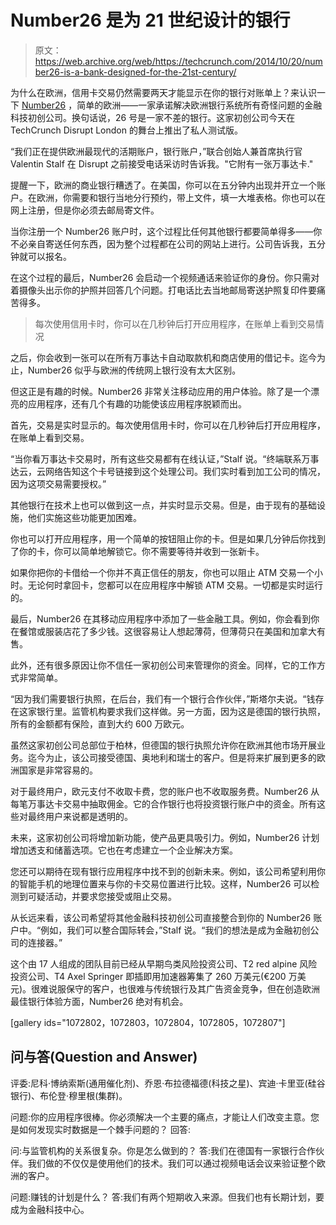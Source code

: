 # Number26 是为 21 世纪设计的银行 

> 原文：<https://web.archive.org/web/https://techcrunch.com/2014/10/20/number26-is-a-bank-designed-for-the-21st-century/>

为什么在欧洲，信用卡交易仍然需要两天才能显示在你的银行对账单上？来认识一下 [Number26](https://web.archive.org/web/20221206203150/https://number26.de/) ，简单的欧洲——一家承诺解决欧洲银行系统所有奇怪问题的金融科技初创公司。换句话说，26 号是一家不差的银行。这家初创公司今天在 TechCrunch Disrupt London 的舞台上推出了私人测试版。

“我们正在提供欧洲最现代的活期账户，银行账户，”联合创始人兼首席执行官 Valentin Stalf 在 Disrupt 之前接受电话采访时告诉我。"它附有一张万事达卡."

提醒一下，欧洲的商业银行糟透了。在美国，你可以在五分钟内出现并开立一个账户。在欧洲，你需要和银行当地分行预约，带上文件，填一大堆表格。你也可以在网上注册，但是你必须去邮局寄文件。

当你注册一个 Number26 账户时，这个过程比任何其他银行都要简单得多——你不必亲自寄送任何东西，因为整个过程都在公司的网站上进行。公司告诉我，五分钟就可以报名。

在这个过程的最后，Number26 会启动一个视频通话来验证你的身份。你只需对着摄像头出示你的护照并回答几个问题。打电话比去当地邮局寄送护照复印件要痛苦得多。

> 每次使用信用卡时，你可以在几秒钟后打开应用程序，在账单上看到交易情况

之后，你会收到一张可以在所有万事达卡自动取款机和商店使用的借记卡。迄今为止，Number26 似乎与欧洲的传统网上银行没有太大区别。

但这正是有趣的时候。Number26 非常关注移动应用的用户体验。除了是一个漂亮的应用程序，还有几个有趣的功能使该应用程序脱颖而出。

首先，交易是实时显示的。每次使用信用卡时，你可以在几秒钟后打开应用程序，在账单上看到交易。

“当你看万事达卡交易时，所有这些交易都有在线认证，”Stalf 说。“终端联系万事达云，云网络告知这个卡号链接到这个处理公司。我们实时看到加工公司的情况，因为这项交易需要授权。”

其他银行在技术上也可以做到这一点，并实时显示交易。但是，由于现有的基础设施，他们实施这些功能更加困难。

你也可以打开应用程序，用一个简单的按钮阻止你的卡。但是如果几分钟后你找到了你的卡，你可以简单地解锁它。你不需要等待并收到一张新卡。

如果你把你的卡借给一个你并不真正信任的朋友，你也可以阻止 ATM 交易一个小时。无论何时拿回卡，您都可以在应用程序中解锁 ATM 交易。一切都是实时运行的。

最后，Number26 在其移动应用程序中添加了一些金融工具。例如，你会看到你在餐馆或服装店花了多少钱。这很容易让人想起薄荷，但薄荷只在美国和加拿大有售。

此外，还有很多原因让你不信任一家初创公司来管理你的资金。同样，它的工作方式非常简单。

“因为我们需要银行执照，在后台，我们有一个银行合作伙伴，”斯塔尔夫说。“钱存在这家银行里。监管机构要求我们这样做。另一方面，因为这是德国的银行执照，所有的金额都有保险，直到大约 600 万欧元。

虽然这家初创公司总部位于柏林，但德国的银行执照允许你在欧洲其他市场开展业务。迄今为止，该公司接受德国、奥地利和瑞士的客户。但是将来扩展到更多的欧洲国家是非常容易的。

对于最终用户，欧元支付不收取卡费，您的账户也不收取服务费。Number26 从每笔万事达卡交易中抽取佣金。它的合作银行也将投资银行账户中的资金。所有这些对最终用户来说都是透明的。

未来，这家初创公司将增加新功能，使产品更具吸引力。例如，Number26 计划增加透支和储蓄选项。它也在考虑建立一个企业解决方案。

您还可以期待在现有银行应用程序中找不到的创新未来。例如，该公司希望利用你的智能手机的地理位置来与你的卡交易位置进行比较。这样，Number26 可以检测到可疑活动，并要求您接受或阻止交易。

从长远来看，该公司希望将其他金融科技初创公司直接整合到你的 Number26 账户中。“例如，我们可以整合国际转会，”Stalf 说。“我们的想法是成为金融初创公司的连接器。”

这个由 17 人组成的团队目前已经从早期鸟类风险投资公司、T2 red alpine 风险投资公司、T4 Axel Springer 即插即用加速器筹集了 260 万美元(€200 万美元)。很难说服保守的客户，也很难与传统银行及其广告资金竞争，但在创造欧洲最佳银行体验方面，Number26 绝对有机会。

[gallery ids="1072802，1072803，1072804，1072805，1072807"]

## 问与答(Question and Answer)

评委:尼科·博纳索斯(通用催化剂)、乔恩·布拉德福德(科技之星)、宾迪·卡里亚(硅谷银行)、布伦登·穆里根(集群)。

问题:你的应用程序很棒。你必须解决一个主要的痛点，才能让人们改变主意。您是如何发现实时数据是一个棘手问题的？
回答:

问:与监管机构的关系很复杂。你是怎么做到的？
答:我们在德国有一家银行合作伙伴。我们做的不仅仅是使用他们的技术。我们可以通过视频电话会议来验证整个欧洲的客户。

问题:赚钱的计划是什么？
答:我们有两个短期收入来源。但我们也有长期计划，要成为金融科技中心。